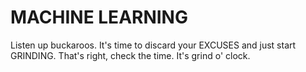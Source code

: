 # MACHINE LEARNING
Listen up buckaroos. It's time to discard your EXCUSES and just start GRINDING. That's right, check the time. It's grind o' clock.